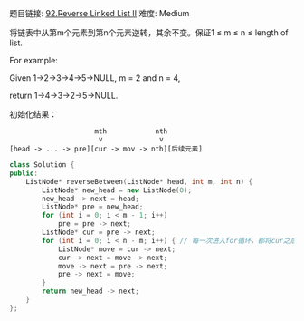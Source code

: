 题目链接: [92.Reverse Linked List II][1]
难度: Medium

将链表中从第m个元素到第n个元素逆转，其余不变。保证1 ≤ m ≤ n ≤ length of list.

For example:

Given 1->2->3->4->5->NULL, m = 2 and n = 4,

return 1->4->3->2->5->NULL.


初始化结果：
```
                     mth            nth
					  v              v
[head -> ... -> pre][cur -> mov -> nth][后续元素]
```

```cpp
class Solution {  
public:
    ListNode* reverseBetween(ListNode* head, int m, int n) {
        ListNode* new_head = new ListNode(0);
        new_head -> next = head;
        ListNode* pre = new_head;
        for (int i = 0; i < m - 1; i++)
            pre = pre -> next;
        ListNode* cur = pre -> next;
        for (int i = 0; i < n - m; i++) { // 每一次进入for循环，都将cur之后的一元丢到已经反转链表的头部
            ListNode* move = cur -> next; 
            cur -> next = move -> next;
            move -> next = pre -> next;
            pre -> next = move;
        }
        return new_head -> next;
    }
}; 
```


[1]: https://leetcode.com/problems/reverse-linked-list-ii/